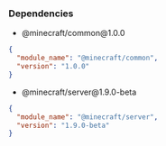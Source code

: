 ### Dependencies
- <p>@minecraft/common@1.0.0</p>
```json
{
  "module_name": "@minecraft/common",
  "version": "1.0.0"
}
```
- <p>@minecraft/server@1.9.0-beta</p>
```json
{
  "module_name": "@minecraft/server",
  "version": "1.9.0-beta"
}
```